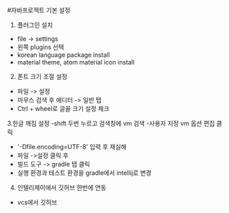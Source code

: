 #자바프로젝트 기본 설정

1. 플러그인 설치
- file -> settings
- 왼쪽 plugins 선택
- korean language package install
- material theme, atom material icon install

2. 폰트 크기 조절 설정
- 파일 -> 설정
- 마우스 검색 후 에디터 -> 일반 탭
- Ctrl + wheel로 글꼴 크기 설정 체크

3.한글 깨짐 설정
-shift 두번 누르고 검색창에 vm 검색
-사용자 지정 vm 옵션 편집 클릭
- '-Dfile.encoding=UTF-8' 입력 후 재실해
- 파일 ->설정 클릭 후
- 빌드 도구 -> gradle 탭 클릭
- 실행 환경과 테스트 환경을 gradle에서 intellij로 변경

4. 인텔리제이에서 깃허브 한번에 연동
- vcs에서 깃허브